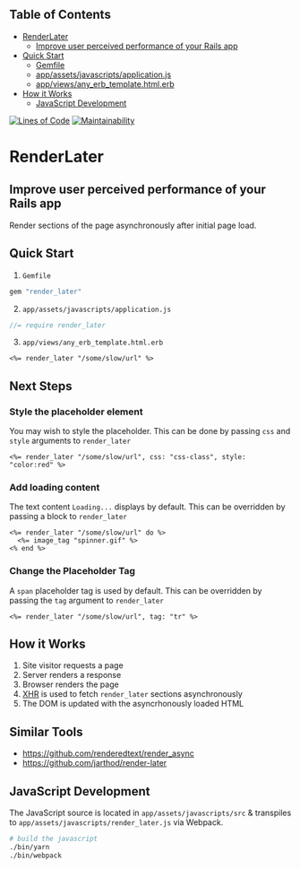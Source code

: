 <!-- Tocer[start]: Auto-generated, don't remove. -->

## Table of Contents

- [RenderLater](#renderlater)
  - [Improve user perceived performance of your Rails app](#improve-user-perceived-performance-of-your-rails-app)
- [Quick Start](#quick-start)
  - [Gemfile](#gemfile)
  - [app/assets/javascripts/application.js](#appassetsjavascriptsapplicationjs)
  - [app/views/any_erb_template.html.erb](#appviewsany_erb_templatehtmlerb)
- [How it Works](#how-it-works)
  - [JavaScript Development](#javascript-development)

<!-- Tocer[finish]: Auto-generated, don't remove. -->

[![Lines of Code](http://img.shields.io/badge/lines_of_code-27-brightgreen.svg?style=flat)](http://blog.codinghorror.com/the-best-code-is-no-code-at-all/)
[![Maintainability](https://api.codeclimate.com/v1/badges/a0661a5ab84b7b83b5aa/maintainability)](https://codeclimate.com/github/hopsoft/render_later/maintainability)

# RenderLater

## Improve user perceived performance of your Rails app

Render sections of the page asynchronously after initial page load.

## Quick Start

1. `Gemfile`

```ruby
gem "render_later"
```

2. `app/assets/javascripts/application.js`

```javascript
//= require render_later
```

3. `app/views/any_erb_template.html.erb`

```erb
<%= render_later "/some/slow/url" %>
```

## Next Steps

### Style the placeholder element

You may wish to style the placeholder.
This can be done by passing `css` and `style` arguments to `render_later`

```erb
<%= render_later "/some/slow/url", css: "css-class", style: "color:red" %>
```

### Add loading content

The text content `Loading...` displays by default.
This can be overridden by passing a block to `render_later`

```erb
<%= render_later "/some/slow/url" do %>
  <%= image_tag "spinner.gif" %>
<% end %>
```

### Change the Placeholder Tag

A `span` placeholder tag is used by default.
This can be overridden by passing the `tag` argument to `render_later`

```erb
<%= render_later "/some/slow/url", tag: "tr" %>
```

## How it Works

1. Site visitor requests a page
1. Server renders a response
1. Browser renders the page
1. [XHR](https://developer.mozilla.org/en-US/docs/Web/API/XMLHttpRequest) is used to fetch `render_later` sections asynchronously
1. The DOM is updated with the asyncrhonously loaded HTML

## Similar Tools

- https://github.com/renderedtext/render_async
- https://github.com/jarthod/render-later

## JavaScript Development

The JavaScript source is located in `app/assets/javascripts/src`
& transpiles to `app/assets/javascripts/render_later.js` via Webpack.

```sh
# build the javascript
./bin/yarn
./bin/webpack
```
